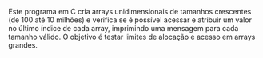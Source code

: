 Este programa em C cria arrays unidimensionais de tamanhos crescentes (de 100 até 10 milhões) e verifica se é possível acessar e atribuir um valor no último índice de cada array, imprimindo uma mensagem para cada tamanho válido. O objetivo é testar limites de alocação e acesso em arrays grandes.
